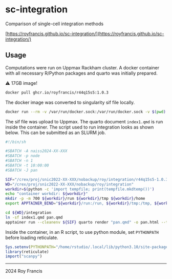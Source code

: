 # sc-integration

Comparison of single-cell integration methods

[https://royfrancis.github.io/sc-integration/](https://royfrancis.github.io/sc-integration/)

## Usage

Computations were run on Uppmax Rackham cluster. A docker container with all necessary R/Python packages and quarto was initially prepared.

:warning: 17GB image!

```bash
docker pull ghcr.io/royfrancis/r44q15s5:1.0.3
```

The docker image was converted to singularity sif file locally.

```bash
docker run --rm -v /var/run/docker.sock:/var/run/docker.sock -v $(pwd):/work kaczmarj/apptainer build r44q15s5-1.0.3.sif docker://ghcr.io/royfrancis/r44q15s5:1.0.3
```

The sif file was upload to Uppmax. The quarto document `index1.qmd` is run inside the container. The script used to run integration looks as shown below. This can be submitted as an SLURM job.

```bash
#!/bin/sh

#SBATCH -A naiss2024-XX-XXX
#SBATCH -p node
#SBATCH -n 1
#SBATCH -t 10:00:00
#SBATCH -J pan

SIF="/crex/proj/snic2022-XX-XXX/nobackup/roy/integration/r44q15s5-1.0.3.sif"
WD="/crex/proj/snic2022-XX-XXX/nobackup/roy/integration"
workdir=$(python -c 'import tempfile; print(tempfile.mkdtemp())')
echo "container workdir: ${workdir}"
mkdir -p -m 700 ${workdir}/run ${workdir}/tmp ${workdir}/home
export APPTAINER_BIND="${workdir}/run:/run, ${workdir}/tmp:/tmp, ${workdir}/home:/home/$(id -un), /home/$(id -un):/userhome, ${WD}"

cd ${WD}/integration
ln -sf index1.qmd pan.qmd
apptainer run --cleanenv ${SIF} quarto render "pan.qmd" -o pan.html --to html --execute-dir ./pan -P label:pan -P batch:tech -P grp:celltype -P metrics_ilp:21 -P title:Panc8 -P subtitle:"Single-Cell Integration" -P description:"Comparison of different integration methods. Integration of 13 pancreatic celltypes from 5 different technologies."
```

Inside the container, in an R script, to use python module, set `PYTHONPATH` before loading reticulate.

```r
Sys.setenv(PYTHONPATH="/home/rstudio/.local/lib/python3.10/site-packages")
library(reticulate)
import("scanpy")
```

---

2024 Roy Francis
